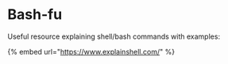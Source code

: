 # Bash-fu

Useful resource explaining shell/bash commands with examples:

{% embed url="https://www.explainshell.com/" %}
